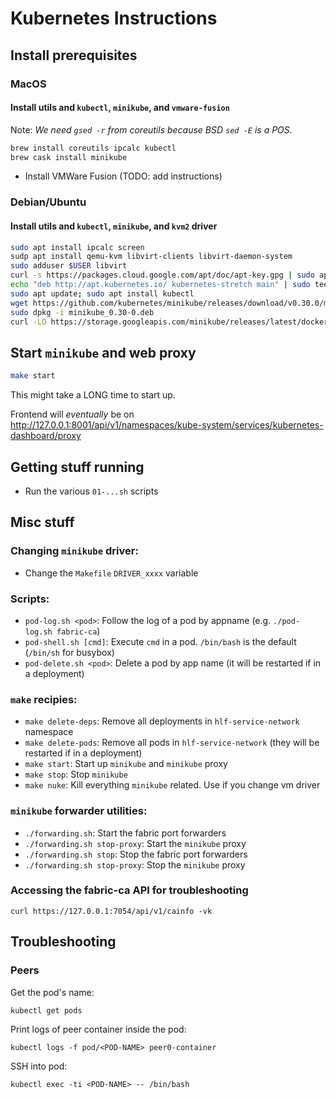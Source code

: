 # Kubernetes Instructions

## Install prerequisites

### MacOS

#### Install utils and `kubectl`, `minikube`, and `vmware-fusion`

Note: *We need `gsed -r` from coreutils because BSD `sed -E` is a POS.*

```bash
brew install coreutils ipcalc kubectl
brew cask install minikube
```

* Install VMWare Fusion (TODO: add instructions)


### Debian/Ubuntu

#### Install utils and `kubectl`, `minikube`, and `kvm2` driver

```bash
sudo apt install ipcalc screen
sudp apt install qemu-kvm libvirt-clients libvirt-daemon-system
sudo adduser $USER libvirt
curl -s https://packages.cloud.google.com/apt/doc/apt-key.gpg | sudo apt-key add -
echo "deb http://apt.kubernetes.io/ kubernetes-stretch main" | sudo tee /etc/apt/sources.list.d/kubernetes.list
sudo apt update; sudo apt install kubectl
wget https://github.com/kubernetes/minikube/releases/download/v0.30.0/minikube_0.30-0.deb
sudo dpkg -i minikube_0.30-0.deb
curl -LO https://storage.googleapis.com/minikube/releases/latest/docker-machine-driver-kvm2 && chmod +x docker-machine-driver-kvm2 && sudo mv docker-machine-driver-kvm2 /usr/local/bin
```

## Start `minikube` and web proxy

```bash
make start
```

This might take a LONG time to start up.

Frontend will *eventually* be on <http://127.0.0.1:8001/api/v1/namespaces/kube-system/services/kubernetes-dashboard/proxy>

## Getting stuff running

* Run the various `01-...sh` scripts

## Misc stuff

### Changing `minikube` driver:

* Change the `Makefile` `DRIVER_xxxx` variable

### Scripts:

* `pod-log.sh <pod>`: Follow the log of a pod by appname (e.g. `./pod-log.sh fabric-ca`)
* `pod-shell.sh [cmd]`: Execute `cmd` in a pod. `/bin/bash` is the default (`/bin/sh` for busybox)
* `pod-delete.sh <pod>`: Delete a pod by app name (it will be restarted if in a deployment)

### `make` recipies:

* `make delete-deps`: Remove all deployments in `hlf-service-network` namespace
* `make delete-pods`: Remove all pods in `hlf-service-network` (they will be restarted if in a deployment)
* `make start`: Start up `minikube` and `minikube` proxy
* `make stop`: Stop `minikube`
* `make nuke`: Kill everything `minikube` related. Use if you change vm driver

### `minikube` forwarder utilities:

* `./forwarding.sh`: Start the fabric port forwarders
* `./forwarding.sh stop-proxy`: Start the `minikube` proxy
* `./forwarding.sh stop`: Stop the fabric port forwarders
* `./forwarding.sh stop-proxy`: Stop the `minikube` proxy

### Accessing the fabric-ca API for troubleshooting

    curl https://127.0.0.1:7054/api/v1/cainfo -vk

## Troubleshooting

### Peers

Get the pod's name:

    kubectl get pods

Print logs of peer container inside the pod:

    kubectl logs -f pod/<POD-NAME> peer0-container

SSH into pod:

    kubectl exec -ti <POD-NAME> -- /bin/bash
